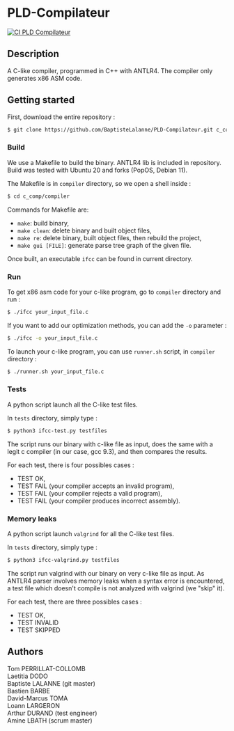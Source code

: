 # PLD-Compilateur
[![CI PLD Compilateur](https://github.com/BaptisteLalanne/PLD-Compilateur/actions/workflows/ci.yml/badge.svg?branch=master)](https://github.com/BaptisteLalanne/PLD-Compilateur/actions/workflows/ci.yml)
## Description

A C-like compiler, programmed in C++ with ANTLR4. The compiler only generates x86 ASM code.

## Getting started

First, download the entire repository :
```sh
$ git clone https://github.com/BaptisteLalanne/PLD-Compilateur.git c_comp
```

### Build

We use a Makefile to build the binary. ANTLR4 lib is included in repository. \
Build was tested with Ubuntu 20 and forks (PopOS, Debian 11).

The Makefile is in `compiler` directory, so we open a shell inside :
```sh
$ cd c_comp/compiler
```

Commands for Makefile are:
- `make`: build binary,
- `make clean`: delete binary and built object files,
- `make re`: delete binary, built object files, then rebuild the project,
- `make gui [FILE]`: generate parse tree graph of the given file.

Once built, an executable `ifcc` can be found in current directory.

### Run

To get x86 asm code for your c-like program, go to `compiler` directory and run :
```sh
$ ./ifcc your_input_file.c 
```

If you want to add our optimization methods, you can add the `-o` parameter :
```sh
$ ./ifcc -o your_input_file.c 
```

To launch your c-like program, you can use `runner.sh` script, in `compiler` directory :
```sh
$ ./runner.sh your_input_file.c
```

### Tests

A python script launch all the C-like test files.

In `tests` directory, simply type :
```sh
$ python3 ifcc-test.py testfiles
```

The script runs our binary with c-like file as input, does the same with a legit c compiler (in our case, gcc 9.3), and then compares the results.

For each test, there is four possibles cases :
- TEST OK,
- TEST FAIL (your compiler accepts an invalid program),
- TEST FAIL (your compiler rejects a valid program),
- TEST FAIL (your compiler produces incorrect assembly).

### Memory leaks

A python script launch `valgrind` for all the C-like test files.

In `tests` directory, simply type :
```sh
$ python3 ifcc-valgrind.py testfiles
```

The script run valgrind with our binary on very c-like file as input. As ANTLR4 parser involves memory leaks when a syntax error is encountered, a test file which doesn't compile is not analyzed with valgrind (we "skip" it).

For each test, there are three possibles cases :
- TEST OK,
- TEST INVALID
- TEST SKIPPED

## Authors

Tom PERRILLAT-COLLOMB \
Laetitia DODO \
Baptiste LALANNE (git master)\
Bastien BARBE \
David-Marcus TOMA \
Loann LARGERON \
Arthur DURAND (test engineer)\
Amine LBATH (scrum master)


